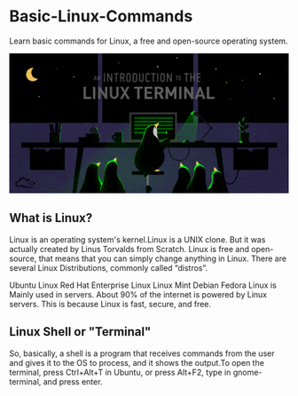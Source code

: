 # Basic-Linux-Commands
Learn basic commands for Linux, a free and open-source operating system.

<p align="center">
  <img src=https://github.com/oilmcut-2020/Basic-Linux-Commands/blob/master/linux_terminal.png
</p>

## What is Linux?

Linux is an operating system's kernel.Linux is a UNIX clone. But it was actually created by Linus Torvalds from Scratch. Linux is free and open-source, that means that you can simply change anything in Linux. There are several Linux Distributions, commonly called “distros”.

Ubuntu Linux
Red Hat Enterprise Linux
Linux Mint
Debian
Fedora
Linux is Mainly used in servers. About 90% of the internet is powered by Linux servers. This is because Linux is fast, secure, and free.

## Linux Shell or "Terminal"

So, basically, a shell is a program that receives commands from the user and gives it to the OS to process, and it shows the output.To open the terminal, press Ctrl+Alt+T in Ubuntu, or press Alt+F2, type in gnome-terminal, and press enter. 

<p align="center">
  <img src="https://github.com/oilmcut-2020/Basic-Linux-Commands/blob/master/command_line_terminal.png
</p>
           

